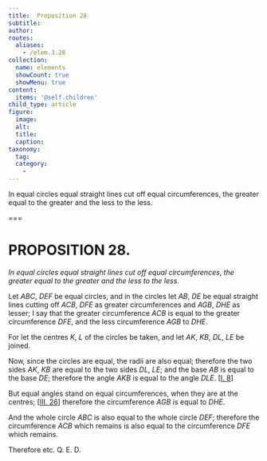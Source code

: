 ```yaml
---
title:  Proposition 28
subtitle: 
author:
routes:
  aliases:
    - /elem.3.28
collection:
  name: elements
  showCount: true
  showMenu: true
content:
  items: '@self.children'
child_type: article
figure:
  image:
  alt:
  title:
  caption:
taxonomy:
  tag:
  category:
    - 
---
```


<p><emph>In equal circles equal straight lines cut off equal circumferences</emph>, <emph>the greater equal to the greater and the less to the less</emph>. </p>

===

<h1>PROPOSITION 28.</h1>
<p><em>In equal circles equal straight lines cut off equal circumferences</em>, <em>the greater equal to the greater and the less to the less</em>. </p>

<p>Let <em>ABC</em>, <em>DEF</em> be equal circles, and in the circles let <em>AB</em>, <em>DE</em> be equal straight lines cutting off <em>ACB</em>, <em>DFE</em> as greater circumferences and <em>AGB</em>, <em>DHE</em> as lesser; I say that the greater circumference <em>ACB</em> is equal to the greater circumference <em>DFE</em>, and the less circumference <em>AGB</em> to <em>DHE</em>. 
      </p>

<p>For let the centres <em>K</em>, <em>L</em> of the circles be taken, and let <em>AK</em>, <em>KB</em>, <em>DL</em>, <em>LE</em> be joined. </p>

<p>Now, since the circles are equal, <span class="center">the radii are also equal; therefore the two sides <em>AK</em>, <em>KB</em> are equal to the two sides <em>DL</em>, <em>LE</em>;</span> and the base <em>AB</em> is equal to the base <em>DE</em>; <span class="center">therefore the angle <em>AKB</em> is equal to the angle <em>DLE</em>. [<a href="/elem.1.8">I. 8</a>]</span>
      </p>

<p>But equal angles stand on equal circumferences, when they are at the centres; [<a href="/elem.3.26">III. 26</a>] <span class="center">therefore the circumference <em>AGB</em> is equal to <em>DHE</em>.</span>
       <pb n="60"/></p>

<p>And the whole circle <em>ABC</em> is also equal to the whole circle <em>DEF</em>; therefore the circumference <em>ACB</em> which remains is also equal to the circumference <em>DFE</em> which remains. </p>

<p>Therefore etc. Q. E. D.</p>
